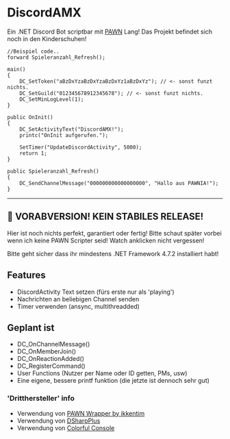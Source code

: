 # DiscordAMX

Ein .NET Discord Bot scriptbar mit [PAWN](https://github.com/pawn-lang) Lang! Das Projekt befindet sich noch in den Kinderschuhen!
```
//Beispiel code..
forward Spieleranzahl_Refresh();

main()
{
    DC_SetToken("aBzDxYzaBzDxYzaBzDxYz1aBzDxYz"); // <- sonst funzt nichts.
    DC_SetGuild("012345678912345678"); // <- sonst funzt nichts.
    DC_SetMinLogLevel(1);
}

public OnInit()
{
    DC_SetActivityText("DiscordAMX!");
    printc("OnInit aufgerufen.");

    SetTimer("UpdateDiscordActivity", 5000);
    return 1;
}

public Spieleranzahl_Refresh()
{
	DC_SendChannelMessage("000000000000000000", "Hallo aus PAWNIA!");
}
```

---

## :construction: VORABVERSION! KEIN STABILES RELEASE!

Hier ist noch nichts perfekt, garantiert oder fertig! Bitte schaut später vorbei wenn ich keine PAWN Scripter seid!
Watch anklicken nicht vergessen!

Bitte geht sicher dass ihr mindestens .NET Framework 4.7.2 installiert habt!


## Features
* DiscordActivity Text setzen (fürs erste nur als 'playing')  
* Nachrichten an beliebigen Channel senden
* Timer verwenden (ansync, multithreadded)


## Geplant ist
* DC_OnChannelMessage()
* DC_OnMemberJoin()
* DC_OnReactionAdded()
* DC_RegisterCommand()
* User Functions (Nutzer per Name oder ID getten, PMs, usw)
* Eine eigene, bessere printf  funktion (die jetzte ist dennoch sehr gut)

### 'Dritthersteller' info
* Verwendung von [PAWN Wrapper by ikkentim](https://github.com/ikkentim/AMXWrapper)
* Verwendung von [DSharpPlus](https://github.com/DSharpPlus/DSharpPlus)
* Verwendung von [Colorful Console](https://github.com/tomakita/Colorful.Console)
